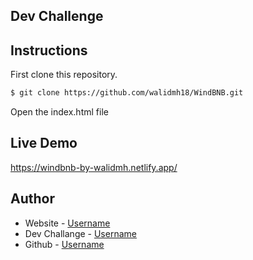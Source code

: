 ## Dev Challenge

## Instructions

First clone this repository.
```bash
$ git clone https://github.com/walidmh18/WindBNB.git
```

Open the index.html file


## Live Demo
https://windbnb-by-walidmh.netlify.app/


## Author

- Website - [Username](link)
- Dev Challange - [Username](link)
- Github - [Username](link)
